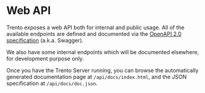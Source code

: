 # Web API

Trento exposes a web API both for internal and public usage.
All of the available endpoints are defined and documented via the [OpenAPI 2.0 specification](https://swagger.io/specification/v2/) (a.k.a. Swagger).

We also have some internal endpoints which will be documented elsewhere, for development purpose only.

Once you have the Trento Server running, you can browse the automatically generated documentation page at `/api/docs/index.html`, and the JSON specification at `/api/docs/doc.json`.
